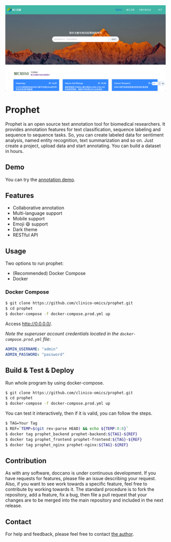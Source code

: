 <div align="center">
  <img src="./docs/prophet.png">
</div>

# Prophet

Prophet is an open source text annotation tool for biomedical researchers. It provides annotation features for text classification, sequence labeling and sequence to sequence tasks. So, you can create labeled data for sentiment analysis, named entity recognition, text summarization and so on. Just create a project, upload data and start annotating. You can build a dataset in hours.

## Demo

You can try the [annotation demo](http://prophet.3steps.cn).

## Features

-   Collaborative annotation
-   Multi-language support
-   Mobile support
-   Emoji :smile: support
-   Dark theme
-   RESTful API

## Usage

Two options to run prophet:

-   (Recommended) Docker Compose
-   Docker

### Docker Compose

```bash
$ git clone https://github.com/clinico-omics/prophet.git
$ cd prophet
$ docker-compose -f docker-compose.prod.yml up
```

Access <http://0.0.0.0/>.

_Note the superuser account credentials located in the `docker-compose.prod.yml` file:_
```yml
ADMIN_USERNAME: "admin"
ADMIN_PASSWORD: "password"
```

## Build & Test & Deploy

Run whole program by using docker-compose.
```bash
$ git clone https://github.com/clinico-omics/prophet.git
$ cd prophet
$ docker-compose -f docker-compose.prod.yml up
```

You can test it interactively, then if it is valid, you can follow the steps.
```bash
$ TAG=Your Tag
$ REF=`TEMP=$(git rev-parse HEAD) && echo ${TEMP:0:8}`
$ docker tag prophet_backend prophet-backend:${TAG}-${REF}
$ docker tag prophet_frontend prophet-frontend:${TAG}-${REF}
$ docker tag prophet_nginx prophet-nginx:${TAG}-${REF}
```

## Contribution

As with any software, doccano is under continuous development. If you have requests for features, please file an issue describing your request. Also, if you want to see work towards a specific feature, feel free to contribute by working towards it. The standard procedure is to fork the repository, add a feature, fix a bug, then file a pull request that your changes are to be merged into the main repository and included in the next release.

## Contact

For help and feedback, please feel free to contact [the author](https://github.com/yjcyxky).
